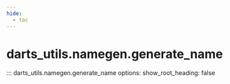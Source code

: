```yaml
---
hide:
  - toc
---
```

# <code class='doc-symbol doc-symbol-nav doc-symbol-function'></code>darts_utils.namegen.generate_name

::: darts_utils.namegen.generate_name
    options:
      show_root_heading: false
